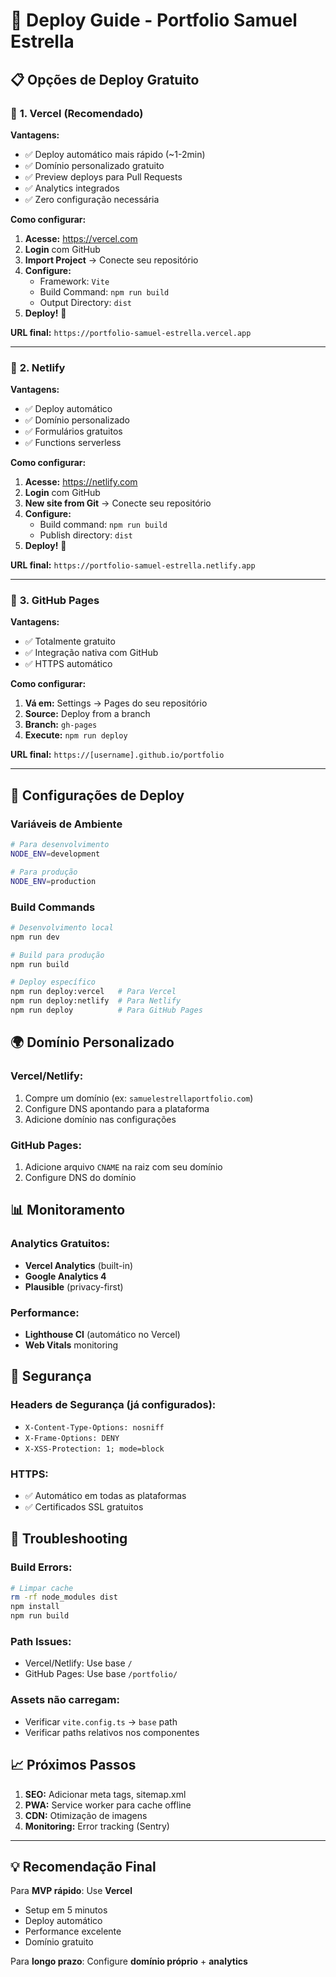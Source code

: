 # 🚀 Deploy Guide - Portfolio Samuel Estrella

## 📋 **Opções de Deploy Gratuito**

### 🥇 **1. Vercel (Recomendado)**

**Vantagens:**
- ✅ Deploy automático mais rápido (~1-2min)
- ✅ Domínio personalizado gratuito
- ✅ Preview deploys para Pull Requests
- ✅ Analytics integrados
- ✅ Zero configuração necessária

**Como configurar:**

1. **Acesse:** https://vercel.com
2. **Login** com GitHub
3. **Import Project** → Conecte seu repositório
4. **Configure:**
   - Framework: `Vite`
   - Build Command: `npm run build`
   - Output Directory: `dist`
5. **Deploy!** 🎉

**URL final:** `https://portfolio-samuel-estrella.vercel.app`

---

### 🥈 **2. Netlify**

**Vantagens:**
- ✅ Deploy automático
- ✅ Domínio personalizado
- ✅ Formulários gratuitos
- ✅ Functions serverless

**Como configurar:**

1. **Acesse:** https://netlify.com
2. **Login** com GitHub
3. **New site from Git** → Conecte seu repositório
4. **Configure:**
   - Build command: `npm run build`
   - Publish directory: `dist`
5. **Deploy!** 🎉

**URL final:** `https://portfolio-samuel-estrella.netlify.app`

---

### 🥉 **3. GitHub Pages**

**Vantagens:**
- ✅ Totalmente gratuito
- ✅ Integração nativa com GitHub
- ✅ HTTPS automático

**Como configurar:**

1. **Vá em:** Settings → Pages do seu repositório
2. **Source:** Deploy from a branch
3. **Branch:** `gh-pages`
4. **Execute:** `npm run deploy`

**URL final:** `https://[username].github.io/portfolio`

---

## 🔧 **Configurações de Deploy**

### **Variáveis de Ambiente**
```bash
# Para desenvolvimento
NODE_ENV=development

# Para produção
NODE_ENV=production
```

### **Build Commands**
```bash
# Desenvolvimento local
npm run dev

# Build para produção
npm run build

# Deploy específico
npm run deploy:vercel   # Para Vercel
npm run deploy:netlify  # Para Netlify
npm run deploy          # Para GitHub Pages
```

## 🌍 **Domínio Personalizado**

### **Vercel/Netlify:**
1. Compre um domínio (ex: `samuelestrellaportfolio.com`)
2. Configure DNS apontando para a plataforma
3. Adicione domínio nas configurações

### **GitHub Pages:**
1. Adicione arquivo `CNAME` na raiz com seu domínio
2. Configure DNS do domínio

## 📊 **Monitoramento**

### **Analytics Gratuitos:**
- **Vercel Analytics** (built-in)
- **Google Analytics 4**
- **Plausible** (privacy-first)

### **Performance:**
- **Lighthouse CI** (automático no Vercel)
- **Web Vitals** monitoring

## 🔐 **Segurança**

### **Headers de Segurança** (já configurados):
- `X-Content-Type-Options: nosniff`
- `X-Frame-Options: DENY`
- `X-XSS-Protection: 1; mode=block`

### **HTTPS:**
- ✅ Automático em todas as plataformas
- ✅ Certificados SSL gratuitos

## 🚨 **Troubleshooting**

### **Build Errors:**
```bash
# Limpar cache
rm -rf node_modules dist
npm install
npm run build
```

### **Path Issues:**
- Vercel/Netlify: Use base `/`
- GitHub Pages: Use base `/portfolio/`

### **Assets não carregam:**
- Verificar `vite.config.ts` → `base` path
- Verificar paths relativos nos componentes

## 📈 **Próximos Passos**

1. **SEO:** Adicionar meta tags, sitemap.xml
2. **PWA:** Service worker para cache offline  
3. **CDN:** Otimização de imagens
4. **Monitoring:** Error tracking (Sentry)

---

## 💡 **Recomendação Final**

Para **MVP rápido**: Use **Vercel** 
- Setup em 5 minutos
- Deploy automático  
- Performance excelente
- Domínio gratuito

Para **longo prazo**: Configure **domínio próprio** + **analytics**
